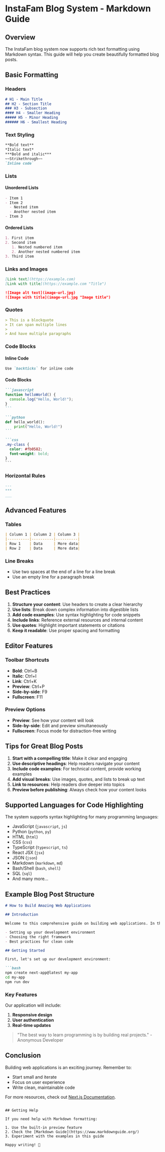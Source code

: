 # InstaFam Blog System - Markdown Guide

## Overview

The InstaFam blog system now supports rich text formatting using Markdown syntax. This guide will help you create beautifully formatted blog posts.

## Basic Formatting

### Headers
```markdown
# H1 - Main Title
## H2 - Section Title
### H3 - Subsection
#### H4 - Smaller Heading
##### H5 - Minor Heading
###### H6 - Smallest Heading
```

### Text Styling
```markdown
**Bold text**
*Italic text*
***Bold and italic***
~~Strikethrough~~
`Inline code`
```

### Lists

#### Unordered Lists
```markdown
- Item 1
- Item 2
  - Nested item
  - Another nested item
- Item 3
```

#### Ordered Lists
```markdown
1. First item
2. Second item
   1. Nested numbered item
   2. Another nested numbered item
3. Third item
```

### Links and Images
```markdown
[Link text](https://example.com)
[Link with title](https://example.com "Title")

![Image alt text](image-url.jpg)
![Image with title](image-url.jpg "Image title")
```

### Quotes
```markdown
> This is a blockquote
> It can span multiple lines
>
> And have multiple paragraphs
```

### Code Blocks

#### Inline Code
```markdown
Use `backticks` for inline code
```

#### Code Blocks
````markdown
```javascript
function helloWorld() {
  console.log("Hello, World!");
}
```

```python
def hello_world():
    print("Hello, World!")
```

```css
.my-class {
  color: #fb0582;
  font-weight: bold;
}
```
````

### Horizontal Rules
```markdown
---
***
___
```

## Advanced Features

### Tables
```markdown
| Column 1 | Column 2 | Column 3 |
|----------|----------|----------|
| Row 1    | Data     | More data|
| Row 2    | Data     | More data|
```

### Line Breaks
- Use two spaces at the end of a line for a line break
- Use an empty line for a paragraph break

## Best Practices

1. **Structure your content**: Use headers to create a clear hierarchy
2. **Use lists**: Break down complex information into digestible lists
3. **Add code examples**: Use syntax highlighting for code snippets
4. **Include links**: Reference external resources and internal content
5. **Use quotes**: Highlight important statements or citations
6. **Keep it readable**: Use proper spacing and formatting

## Editor Features

### Toolbar Shortcuts
- **Bold**: Ctrl+B
- **Italic**: Ctrl+I
- **Link**: Ctrl+K
- **Preview**: Ctrl+P
- **Side-by-side**: F9
- **Fullscreen**: F11

### Preview Options
- **Preview**: See how your content will look
- **Side-by-side**: Edit and preview simultaneously
- **Fullscreen**: Focus mode for distraction-free writing

## Tips for Great Blog Posts

1. **Start with a compelling title**: Make it clear and engaging
2. **Use descriptive headings**: Help readers navigate your content
3. **Include code examples**: For technical content, provide working examples
4. **Add visual breaks**: Use images, quotes, and lists to break up text
5. **Link to resources**: Help readers dive deeper into topics
6. **Preview before publishing**: Always check how your content looks

## Supported Languages for Code Highlighting

The system supports syntax highlighting for many programming languages:

- JavaScript (`javascript`, `js`)
- Python (`python`, `py`)
- HTML (`html`)
- CSS (`css`)
- TypeScript (`typescript`, `ts`)
- React JSX (`jsx`)
- JSON (`json`)
- Markdown (`markdown`, `md`)
- Bash/Shell (`bash`, `shell`)
- SQL (`sql`)
- And many more...

## Example Blog Post Structure

```markdown
# How to Build Amazing Web Applications

## Introduction

Welcome to this comprehensive guide on building web applications. In this post, we'll cover:

- Setting up your development environment
- Choosing the right framework
- Best practices for clean code

## Getting Started

First, let's set up our development environment:

```bash
npm create next-app@latest my-app
cd my-app
npm run dev
```

### Key Features

Our application will include:

1. **Responsive design**
2. **User authentication**
3. **Real-time updates**

> "The best way to learn programming is by building real projects." - Anonymous Developer

## Conclusion

Building web applications is an exciting journey. Remember to:

- Start small and iterate
- Focus on user experience
- Write clean, maintainable code

For more resources, check out [Next.js Documentation](https://nextjs.org/docs).
```

## Getting Help

If you need help with Markdown formatting:

1. Use the built-in preview feature
2. Check the [Markdown Guide](https://www.markdownguide.org/)
3. Experiment with the examples in this guide

Happy writing! 🚀
